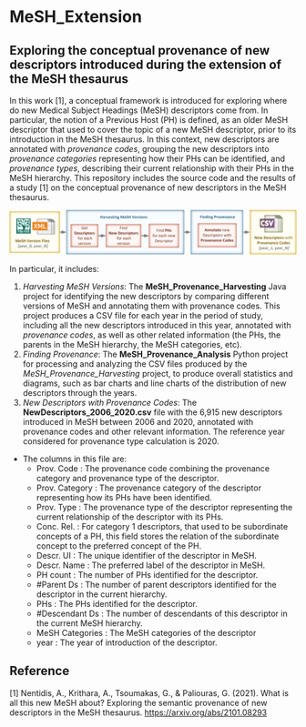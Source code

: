 # MeSH_Extension
## Exploring the conceptual provenance of new descriptors introduced during the extension of the MeSH thesaurus 

In this work [1], a conceptual framework is introduced for exploring where do new Medical Subject Headings (MeSH) descriptors come from. In particular, the notion of a Previous Host (PH) is defined, as an older MeSH descriptor that used to cover the topic of a new MeSH descriptor, prior to its introduction in the MeSH thesaurus. In this context, new descriptors are annotated with *provenance codes*, grouping the new descriptors into *provenance categories* representing how their PHs can be identified, and *provenance types*, describing their current relationship with their PHs in the MeSH hierarchy. 
This repository includes the source code and the results of a study [1] on the conceptual provenance of new descriptors in the MeSH thesaurus. 

![Alt text](https://github.com/tasosnent/MeSH_Extension/blob/main/Schema.png?raw=true "Overview of the method for Provenance Havesting and Analysis.")

In particular, it includes:
1. *Harvesting MeSH Versions*: The **MeSH_Provenance_Harvesting** Java project for identifying the new descriptors by comparing different versions of MeSH and annotating them with provenance codes. This project produces a CSV file for each year in the period of study, including all the new descriptors introduced in this year, annotated with *provenance codes*, as well as other related information (the PHs, the parents in the MeSH hierarchy, the MeSH categories, etc).
2. *Finding Provenance*: The **MeSH_Provenance_Analysis** Python project for processing and analyzing the CSV files produced by the *MeSH_Provenance_Harvesting* project, to produce overall statistics and diagrams, such as bar charts and line charts of the distribution of new descriptors through the years.    
3. *New Descriptors with Provenance Codes*: The **NewDescriptors_2006_2020.csv** file with the 6,915 new descriptors introduced in MeSH between 2006 and 2020, annotated with provenance codes and other relevant information. The reference year considered for provenance type calculation is 2020.
 * The columns in this file are:
    * Prov. Code	:	The provenance code combining the provenance category and provenance type of the descriptor.
    * Prov. Category	:	The provenance category of the descriptor representing how its PHs have been identified.
    * Prov. Type	:	The provenance type of the descriptor representing the current relationship of the descriptor with its PHs.
    * Conc. Rel.	:	For category 1 descriptors, that used to be subordinate concepts of a PH, this field stores the relation of the subordinate concept to the preferred concept of the PH.
    * Descr. UI	:	The unique identifier of the descriptor in MeSH.
    * Descr. Name	:	The preferred label of the descriptor in MeSH.
    * PH count	:	The number of PHs identified for the descriptor.
    * #Parent Ds	:	The number of parent descriptors identified for the descriptor in the current hierarchy.
    * PHs	:	The PHs identified for the descriptor.
    * #Descendant Ds	:	The number of descendants of this descriptor in the current MeSH hierarchy.
    * MeSH Categories	:	The MeSH categories of the descriptor
    * year	:	The year of introduction of the descriptor.

## Reference

[1] Nentidis, A., Krithara, A., Tsoumakas, G., & Paliouras, G. (2021). What is all this new MeSH about? Exploring the semantic provenance of new descriptors in the MeSH thesaurus. https://arxiv.org/abs/2101.08293
